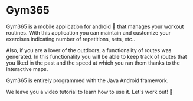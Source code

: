 # Gym365

Gym365 is a mobile application for android :iphone: that manages your workout routines. With this application you can maintain and customize your exercises indicating number of repetitions, sets, etc.. 

Also, if you are a lover of the outdoors, a functionality of routes was generated. In this functionality you will be able to keep track of routes that you liked in the past and the speed at which you ran them thanks to the interactive maps. 

Gym365 is entirely programmed with the Java Android framework. 

We leave you a video tutorial to learn how to use it. Let's work out! :muscle:

